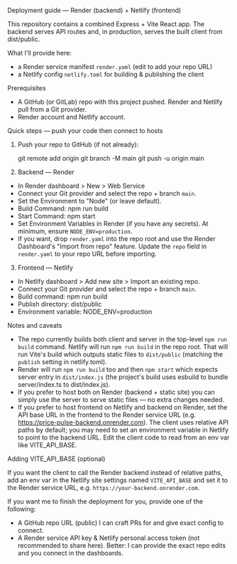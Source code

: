 Deployment guide — Render (backend) + Netlify (frontend)

This repository contains a combined Express + Vite React app. The backend serves API routes and, in production, serves the built client from dist/public.

What I'll provide here:
- a Render service manifest `render.yaml` (edit to add your repo URL)
- a Netlify config `netlify.toml` for building & publishing the client

Prerequisites
- A GitHub (or GitLab) repo with this project pushed. Render and Netlify pull from a Git provider.
- Render account and Netlify account.

Quick steps — push your code then connect to hosts

1) Push your repo to GitHub (if not already):

   git remote add origin <your-repo-url>
   git branch -M main
   git push -u origin main

2) Backend — Render

- In Render dashboard > New > Web Service
- Connect your Git provider and select the repo + branch `main`.
- Set the Environment to "Node" (or leave default).
- Build Command: npm run build
- Start Command: npm start
- Set Environment Variables in Render (if you have any secrets). At minimum, ensure `NODE_ENV=production`.
- If you want, drop `render.yaml` into the repo root and use the Render Dashboard's "Import from repo" feature. Update the `repo` field in `render.yaml` to your repo URL before importing.

3) Frontend — Netlify

- In Netlify dashboard > Add new site > Import an existing repo.
- Connect your Git provider and select the repo + branch `main`.
- Build command: npm run build
- Publish directory: dist/public
- Environment variable: NODE_ENV=production

Notes and caveats
- The repo currently builds both client and server in the top-level `npm run build` command. Netlify will run `npm run build` in the repo root. That will run Vite's build which outputs static files to `dist/public` (matching the `publish` setting in netlify.toml).
- Render will run `npm run build` too and then `npm start` which expects server entry in `dist/index.js` (the project's build uses esbuild to bundle server/index.ts to dist/index.js).
- If you prefer to host both on Render (backend + static site) you can simply use the server to serve static files — no extra changes needed.
- If you prefer to host frontend on Netlify and backend on Render, set the API base URL in the frontend to the Render service URL (e.g. https://price-pulse-backend.onrender.com). The client uses relative API paths by default; you may need to set an environment variable in Netlify to point to the backend URL. Edit the client code to read from an env var like VITE_API_BASE.

Adding VITE_API_BASE (optional)

If you want the client to call the Render backend instead of relative paths, add an env var in the Netlify site settings named `VITE_API_BASE` and set it to the Render service URL, e.g. `https://your-backend.onrender.com`.

If you want me to finish the deployment for you, provide one of the following:
- A GitHub repo URL (public) I can craft PRs for and give exact config to connect.
- A Render service API key & Netlify personal access token (not recommended to share here). Better: I can provide the exact repo edits and you connect in the dashboards.
